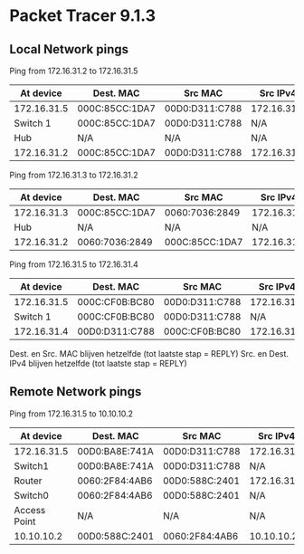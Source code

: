 # Packet Tracer 9.1.3

## Local Network pings

Ping from 172.16.31.2 to 172.16.31.5

| At device   | Dest. MAC      | Src MAC        | Src IPv4    | Dest IPv4   |
| ----------- | -------------- | -------------- | ----------- | ----------- |
| 172.16.31.5 | 000C:85CC:1DA7 | 00D0:D311:C788 | 172.16.31.5 | 172.16.31.2 |
| Switch 1    | 000C:85CC:1DA7 | 00D0:D311:C788 | N/A         | N/A         |
| Hub         | N/A            | N/A            | N/A         | N/A         |
| 172.16.31.2 | 000C:85CC:1DA7 | 00D0:D311:C788 | 172.16.31.2 | 172.16.31.5 |

Ping from 172.16.31.3 to 172.16.31.2

| At device   | Dest. MAC      | Src MAC        | Src IPv4    | Dest IPv4   |
| ----------- | -------------- | -------------- | ----------- | ----------- |
| 172.16.31.3 | 000C:85CC:1DA7 | 0060:7036:2849 | 172.16.31.3 | 172.16.31.2 |
| Hub         | N/A            | N/A            | N/A         | N/A         |
| 172.16.31.2 | 0060:7036:2849 | 000C:85CC:1DA7 | 172.16.31.2 | 172.16.31.3 |

Ping from 172.16.31.5 to 172.16.31.4

| At device   | Dest. MAC      | Src MAC        | Src IPv4    | Dest IPv4   |
| ----------- | -------------- | -------------- | ----------- | ----------- |
| 172.16.31.5 | 000C:CF0B:BC80 | 00D0:D311:C788 | 172.16.31.5 | 172.16.31.4 |
| Switch 1    | 000C:CF0B:BC80 | 00D0:D311:C788 | N/A         | N/A         |
| 172.16.31.4 | 00D0:D311:C788 | 000C:CF0B:BC80 | 172.16.31.4 | 172.16.31.5 |

Dest. en Src. MAC blijven hetzelfde (tot laatste stap = REPLY)
Src. en Dest. IPv4 blijven hetzelfde (tot laatste stap = REPLY)

## Remote Network pings

Ping from 172.16.31.5 to 10.10.10.2

| At device    | Dest. MAC      | Src MAC        | Src IPv4    | Dest IPv4   |
| ------------ | -------------- | -------------- | ----------- | ----------- |
| 172.16.31.5  | 00D0:BA8E:741A | 00D0:D311:C788 | 172.16.31.5 | 10.10.10.2  |
| Switch1      | 00D0:BA8E:741A | 00D0:D311:C788 | N/A         | N/A         |
| Router       | 0060:2F84:4AB6 | 00D0:588C:2401 | 172.16.31.5 | 10.10.10.2  |
| Switch0      | 0060:2F84:4AB6 | 00D0:588C:2401 | N/A         | N/A         |
| Access Point | N/A            | N/A            | N/A         | N/A         |
| 10.10.10.2   | 00D0:588C:2401 | 0060:2F84:4AB6 | 10.10.10.2  | 172.16.31.5 |
